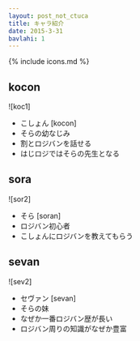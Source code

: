 ```yaml
---
layout: post_not_ctuca
title: キャラ紹介
date: 2015-3-31
bavlahi: 1
---
```

{% include icons.md %}

## kocon
![koc1]

- こしょん [kocon]
- そらの幼なじみ
- 割とロジバンを話せる
- はじロジではそらの先生となる

## sora
![sor2]

- そら [soran]
- ロジバン初心者
- こしょんにロジバンを教えてもらう

## sevan
![sev2]

- セヴァン [sevan]
- そらの妹
- なぜか一番ロジバン歴が長い
- ロジバン周りの知識がなぜか豊富
